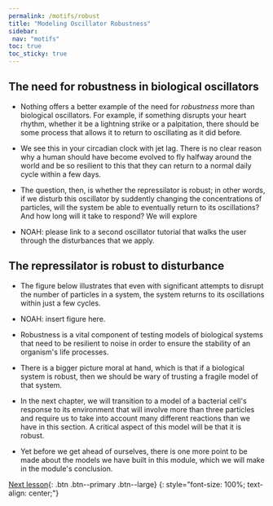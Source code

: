 ```yaml
---
permalink: /motifs/robust
title: "Modeling Oscillator Robustness"
sidebar:
 nav: "motifs"
toc: true
toc_sticky: true
---
```


## The need for robustness in biological oscillators

* Nothing offers a better example of the need for *robustness* more than biological oscillators. For example, if something disrupts your heart rhythm, whether it be a lightning strike or a palpitation, there should be some process that allows it to return to oscillating as it did before.

* We see this in your circadian clock with jet lag. There is no clear reason why a human should have become evolved to fly halfway around the world and be so resilient to this that they can return to a normal daily cycle within a few days.

* The question, then, is whether the repressilator is robust; in other words, if we disturb this oscillator by suddently changing the concentrations of particles, will the system be able to eventually return to its oscillations?  And how long will it take to respond?  We will explore

* NOAH: please link to a second oscillator tutorial that walks the user through the disturbances that we apply.

## The repressilator is robust to disturbance

* The figure below illustrates that even with significant attempts to disrupt the number of particles in a system, the system returns to its oscillations within just a few cycles.

* NOAH: insert figure here.

* Robustness is a vital component of testing models of biological systems that need to be resilient to noise in order to ensure the stability of an organism's life processes.

* There is a bigger picture moral at hand, which is that if a biological system is robust, then we should be wary of trusting a fragile model of that system.

* In the next chapter, we will transition to a model of a bacterial cell's response to its environment that will involve more than three particles and require us to take into account many different reactions than we have in this section. A critical aspect of this model will be that it is robust.

* Yet before we get ahead of ourselves, there is one more point to be made about the models we have built in this module, which we will make in the module's conclusion.

[Next lesson](conclusion){: .btn .btn--primary .btn--large}
{: style="font-size: 100%; text-align: center;"}

